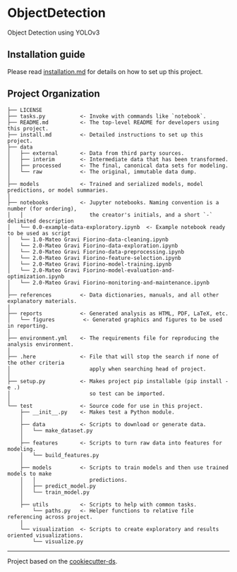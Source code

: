 # ObjectDetection

Object Detection using YOLOv3
  
## Installation guide

Please read [installation.md](installation.md) for details on how to set up this project.

## Project Organization

    ├── LICENSE
    ├── tasks.py           <- Invoke with commands like `notebook`.
    ├── README.md          <- The top-level README for developers using this project.
    ├── install.md         <- Detailed instructions to set up this project.
    ├── data
    │   ├── external       <- Data from third party sources.
    │   ├── interim        <- Intermediate data that has been transformed.
    │   ├── processed      <- The final, canonical data sets for modeling.
    │   └── raw            <- The original, immutable data dump.
    │
    ├── models             <- Trained and serialized models, model predictions, or model summaries.
    │
    ├── notebooks          <- Jupyter notebooks. Naming convention is a number (for ordering),
    │   │                     the creator's initials, and a short `-` delimited description
    │   └── 0.0-example-data-exploratory.ipynb  <- Example notebook ready to be used as script
    │   └── 1.0-Mateo Gravi Fiorino-data-cleaning.ipynb                        
    │   └── 2.0-Mateo Gravi Fiorino-data-exploration.ipynb                        
    │   └── 2.0-Mateo Gravi Fiorino-data-preprocessing.ipynb                        
    │   └── 2.0-Mateo Gravi Fiorino-feature-selection.ipynb                        
    │   └── 2.0-Mateo Gravi Fiorino-model-training.ipynb                        
    │   └── 2.0-Mateo Gravi Fiorino-model-evaluation-and-optimization.ipynb                        
    │   └── 2.0-Mateo Gravi Fiorino-monitoring-and-maintenance.ipynb   
    │
    ├── references         <- Data dictionaries, manuals, and all other explanatory materials.
    │
    ├── reports            <- Generated analysis as HTML, PDF, LaTeX, etc.
    │   └── figures         <- Generated graphics and figures to be used in reporting.
    │
    ├── environment.yml    <- The requirements file for reproducing the analysis environment.
    │
    ├── .here              <- File that will stop the search if none of the other criteria
    │                         apply when searching head of project.
    │
    ├── setup.py           <- Makes project pip installable (pip install -e .)
    │                         so test can be imported.
    │
    └── test               <- Source code for use in this project.
        ├── __init__.py    <- Makes test a Python module.
        │
        ├── data           <- Scripts to download or generate data.
        │   └── make_dataset.py
        │
        ├── features       <- Scripts to turn raw data into features for modeling.
        │   └── build_features.py
        │
        ├── models         <- Scripts to train models and then use trained models to make
        │   │                 predictions.
        │   ├── predict_model.py
        │   └── train_model.py
        │
        ├── utils          <- Scripts to help with common tasks.
            └── paths.py   <- Helper functions to relative file referencing across project.
        │
        └── visualization  <- Scripts to create exploratory and results oriented visualizations.
            └── visualize.py

---
Project based on the [cookiecutter-ds](https://github.com/royquillca/cookiecutter-ds).